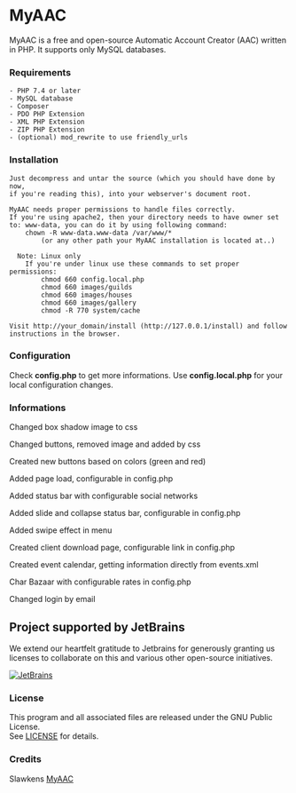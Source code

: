 # MyAAC

MyAAC is a free and open-source Automatic Account Creator (AAC) written in PHP. It supports only MySQL databases.

### Requirements

	- PHP 7.4 or later
	- MySQL database
    - Composer
	- PDO PHP Extension
	- XML PHP Extension
	- ZIP PHP Extension
	- (optional) mod_rewrite to use friendly_urls

### Installation

	Just decompress and untar the source (which you should have done by now,
	if you're reading this), into your webserver's document root.

	MyAAC needs proper permissions to handle files correctly.
	If you're using apache2, then your directory needs to have owner set to: www-data, you can do it by using following command:
		chown -R www-data.www-data /var/www/*
			(or any other path your MyAAC installation is located at..)

	  Note: Linux only
		If you're under linux use these commands to set proper permissions:
			chmod 660 config.local.php
			chmod 660 images/guilds
			chmod 660 images/houses
			chmod 660 images/gallery
			chmod -R 770 system/cache

	Visit http://your_domain/install (http://127.0.0.1/install) and follow instructions in the browser.

### Configuration

Check **config.php** to get more informations.
Use **config.local.php** for your local configuration changes.

### Informations

Changed box shadow image to css

Changed buttons, removed image and added by css

Created new buttons based on colors (green and red)

Added page load, configurable in config.php

Added status bar with configurable social networks

Added slide and collapse status bar, configurable in config.php

Added swipe effect in menu

Created client download page, configurable link in config.php

Created event calendar, getting information directly from events.xml

Char Bazaar with configurable rates in config.php

Changed login by email

## Project supported by JetBrains

We extend our heartfelt gratitude to Jetbrains for generously granting us licenses to collaborate on this and various other open-source initiatives.

[![JetBrains](https://resources.jetbrains.com/storage/products/company/brand/logos/jb_beam.svg)](https://jb.gg/OpenSourceSupport/?from=https://github.com/opentibiabr/myaac)

### License

This program and all associated files are released under the GNU Public License.  
See [LICENSE](https://github.com/lucasgiovannibr/myaac/blob/main/LICENSE) for details.

### Credits

Slawkens [MyAAC](https://github.com/otsoft/myaac)
